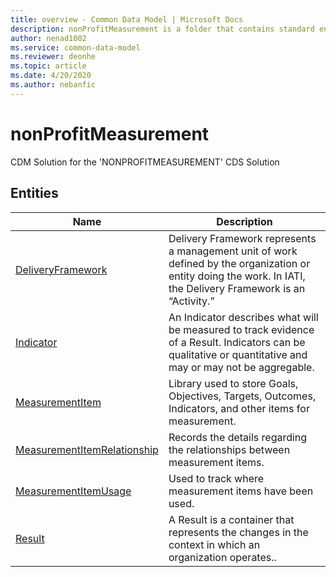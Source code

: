 ```yaml
---
title: overview - Common Data Model | Microsoft Docs
description: nonProfitMeasurement is a folder that contains standard entities related to the Common Data Model.
author: nenad1002
ms.service: common-data-model
ms.reviewer: deonhe
ms.topic: article
ms.date: 4/20/2020
ms.author: nebanfic
---
```


# nonProfitMeasurement

CDM Solution for the 'NONPROFITMEASUREMENT' CDS Solution  

## Entities

|Name|Description|
|---|---|
|[DeliveryFramework](DeliveryFramework.md)|Delivery Framework represents a management unit of work defined by the organization or entity doing the work. In IATI, the Delivery Framework is an “Activity.”|
|[Indicator](Indicator.md)|An Indicator describes what will be measured to track evidence of a Result. Indicators can be qualitative or quantitative and may or may not be aggregable.|
|[MeasurementItem](MeasurementItem.md)|Library used to store Goals, Objectives, Targets, Outcomes, Indicators, and other items for measurement.|
|[MeasurementItemRelationship](MeasurementItemRelationship.md)|Records the details regarding the relationships between measurement items.|
|[MeasurementItemUsage](MeasurementItemUsage.md)|Used to track where measurement items have been used.|
|[Result](Result.md)|A Result is a container that represents the changes in the context in which an organization operates..|
